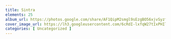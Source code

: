 ```yaml
---
title: Sintra
elements: 25
album_url: https://photos.google.com/share/AF1QipM2smgl9sEzgBO56xjvSyzfLsvaPSML7EZtsTUOpamYSobHZrmMINskoywZAOqg7w?key=ekRPcTVyZ1dvRFA0NW9VMWRlRmc0N29wNlVOXzln
cover_image_url: https://lh3.googleusercontent.com/6cRdI-lxfqW27tIxPHIlS47tiU9YINkGbi7zW12zbK_qBuF1BpoBxdwLqcsPAPbeO41hCQ8-LO0lV-g4qyJMVPQVlAjb9a8RAvfdDcnwDNBBLPa7Othw8oGMRSmIWlMM_DeMhatAZ7cG5UHW-5RaPtEWmCptRM3CWUTqmnUbmvu718P17B1g3nTJP8VJbkT_u8ps6mDKjW1qEQy_s-nZVGp1hnhb18DqC4TxKX_OOnC2hZvg5UsLa3Q0qND8o_70CF0LyfELJ76EbGBFqdDREFlJCS-UyhTmfTm4zsPwo23PWdIk1wnUQoewVlys32Cc_EL3l1WBHmLpIaAwmOQ0DHleFnBSsjjlcNWTBuHOhHrS4UaU7JIlgB8RhYJZejlfcQoAbqNDogTEwTdk82zMLhVroWuFD0whUO1Lkmiyd2D3KIfxsL9hCaJimL6oAAJ9fVNdoUVHLu5jnQiF7GpAhY6vbUO-o1eekYYVFV1aEsvueZf_1Ooa7O-x9WEMFqpYST2e3Bd3VTWlkW6kGKNnUvWUhQiPA2ZEt_oD1wMVRFoEYTiUVcKuSEjtyCpMluvlWhcFLcXLe1q7mTjefloCWX-v0_b7VTh1xcA7J6qCO4qpCdAGEXJjRiYbW0B7mdo9fjZBwVF1FDkwgoTtI5nHx27WJp1z40ZPZvU0-MlbhpodQwdeeSytR40jvC3QUfi88ZZ5shEjdj9n3MHfqsa32z6x5fSicAyQDmTcVcDQexfflOUSQHhZBP1S6CaKo5Q2rh6z6QLJ_FHpX8nTXLVDlhdaIIOKnna9sA1zGxM-paNCVOaqFrVAA_InOP9ffDRW_3qObUM0A0vqQ55qtnKjloRyoC1AyfkQdm3wFsMq4cvlUuMqhHVp5pmfB7Fahw-8XMSR56dvysyOtpq6L4b59JjEz9Te18Ef-ln_vG1rw_N7Or55jGKyR8NKkzSzWdMp_ltSMRPE_c-xPdyuHDtY5-FD7qjnP1s1nW4RgViFi0ua_OKqta2B7ToR4jEfIQacbCxLk6PuwYQ5wTrt4wQzCWTXA9nu9A=s239-p-k-no?authuser=0
categories: [ Uncategorized ]
---
```

